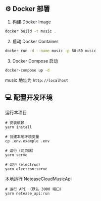 ## ⚙️ Docker 部署

1. 构建 Docker Image

```sh
docker build -t music .
```

2. 启动 Docker Container

```sh
docker run -d --name music -p 80:80 music
```

3. Docker Compose 启动

```sh
docker-compose up -d
```

music 地址为 `http://localhost`


## :computer: 配置开发环境

运行本项目

```shell
# 安装依赖
yarn install

# 创建本地环境变量
cp .env.example .env

# 运行（网页端）
yarn serve

# 运行（electron）
yarn electron:serve
```

本地运行 NeteaseCloudMusicApi
```shell
# 运行 API （默认 3000 端口）
yarn netease_api:run
```

